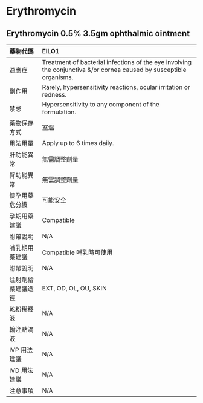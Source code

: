 # Erythromycin

## Erythromycin 0.5% 3.5gm ophthalmic ointment

| 藥物代碼 | EILO1 |
| :--- | :--- |
| 適應症 | Treatment of bacterial infections of the eye involving the conjunctiva &/or cornea caused by susceptible organisms. |
| 副作用 | Rarely, hypersensitivity reactions, ocular irritation or redness. |
| 禁忌 | Hypersensitivity to any component of the formulation. |
| 藥物保存方式 | 室溫 |
| 用法用量 | Apply up to 6 times daily. |
| 肝功能異常 | 無需調整劑量 |
| 腎功能異常 | 無需調整劑量 |
| 懷孕用藥危分級 | 可能安全 |
| 孕期用藥建議 | Compatible |
| 附帶說明 | N/A |
| 哺乳期用藥建議 | Compatible 哺乳時可使用 |
| 附帶說明 | N/A |
| 注射劑給藥建議途徑 | EXT, OD, OL, OU, SKIN |
| 乾粉稀釋液 | N/A |
| 輸注點滴液 | N/A |
| IVP 用法建議 | N/A |
| IVD 用法建議 | N/A |
| 注意事項 | N/A |

